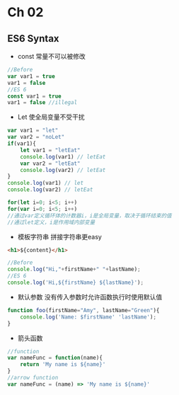 # Ch 02

## ES6 Syntax
- const
常量不可以被修改
```Javascript
//Before
var var1 = true
var1 = false
//ES 6
const var1 = true
var1 = false //illegal
```
- Let 使全局变量不受干扰
```Javascript
var var1 = "let"
var var2 = "noLet"
if(var1){
    let var1 = "letEat"
    console.log(var1) // letEat
    var var2 = "letEat"
    console.log(var2) // letEat
}
console.log(var1) // let
console.log(var2) // letEat
```
```Javascript
for(let i=0; i<5; i++)
for(var i=0; i<5; i++)
//通过var定义循环体的计数器i，i是全局变量，取决于循环结束的值
//通过let定义，i是作用域内部变量
```
- 模板字符串 拼接字符串更easy
```html
<h1>${content}</h1>
```
```Javascript
//Before
console.log("Hi,"+firstName+" "+lastName);
//ES 6
console.log('Hi,${firstName} ${lastName}');
```
- 默认参数 没有传入参数时允许函数执行时使用默认值
```Javascript
function foo(firstName="Amy", lastName="Green"){
    console.log('Name: $firstName' 'lastName');
}
```
- 箭头函数
```Javascript
//function
var nameFunc = function(name){
    return 'My name is ${name}'
}
//arrow function
var nameFunc = (name) => 'My name is ${name}'
```

